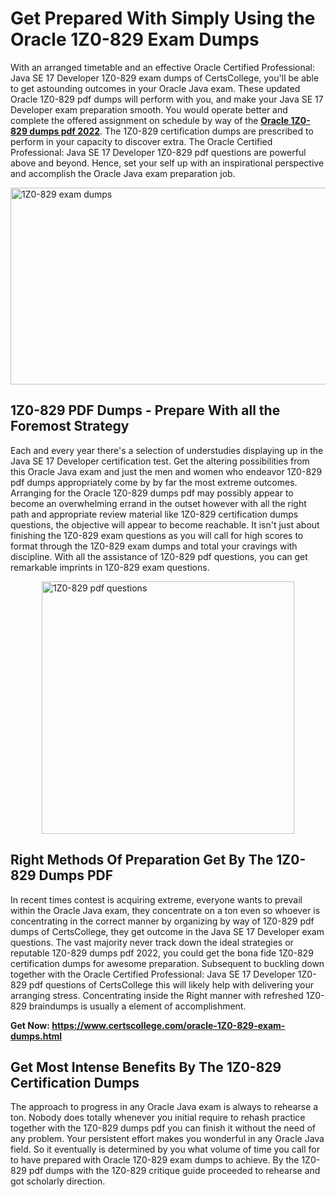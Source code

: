 <h1><strong>Get Prepared With Simply Using the Oracle 1Z0-829 Exam Dumps&nbsp;</strong></h1>
<p><span style="font-weight: 400;">With an arranged timetable and an effective Oracle Certified Professional: Java SE 17 Developer 1Z0-829 exam dumps of CertsCollege, you'll be able to get astounding outcomes in your Oracle Java exam. These updated Oracle 1Z0-829 pdf dumps will perform with you, and make your Java SE 17 Developer exam preparation smooth. You would operate better and complete the offered assignment on schedule by way of the <strong><a href="https://www.certscollege.com/oracle-1Z0-829-exam-dumps.html">Oracle 1Z0-829 dumps pdf 2022</a></strong>. The 1Z0-829 certification dumps are prescribed to perform in your capacity to discover extra. The Oracle Certified Professional: Java SE 17 Developer 1Z0-829 pdf questions are powerful above and beyond. Hence, set your self up with an inspirational perspective and accomplish the Oracle Java exam preparation job.&nbsp;</span></p>
<p><span style="font-weight: 400;"><img style="display: block; margin-left: auto; margin-right: auto;" src="https://i.ibb.co/CPDK3ps/Yellow-and-Blue-Initiative-Blog-Banner.png" alt="1Z0-829 exam dumps" width="559" height="315" /></span></p>
<h2><strong>1Z0-829 PDF Dumps - Prepare With all the Foremost Strategy</strong></h2>
<p><span style="font-weight: 400;">Each and every year there's a selection of understudies displaying up in the Java SE 17 Developer certification test. Get the altering possibilities from this Oracle Java exam and just the men and women who endeavor 1Z0-829 pdf dumps appropriately come by by far the most extreme outcomes. Arranging for the Oracle 1Z0-829 dumps pdf may possibly appear to become an overwhelming errand in the outset however with all the right path and appropriate review material like 1Z0-829 certification dumps questions, the objective will appear to become reachable. It isn't just about finishing the 1Z0-829 exam questions as you will call for high scores to format through the 1Z0-829 exam dumps and total your cravings with discipline. With all the assistance of 1Z0-829 pdf questions, you can get remarkable imprints in 1Z0-829 exam questions.</span></p>
<p><span style="font-weight: 400;"><a href="https://tinyurl.com/ybutaapt"><img style="display: block; margin-left: auto; margin-right: auto;" src="https://i.ibb.co/9tMrhdY/Teacher-Appreciation-Invitation.png" alt="1Z0-829 pdf questions " width="404" height="404" /></a></span></p>
<h2><strong>Right Methods Of Preparation Get By The 1Z0-829 Dumps PDF</strong></h2>
<p><span style="font-weight: 400;">In recent times contest is acquiring extreme, everyone wants to prevail within the Oracle Java exam, they concentrate on a ton even so whoever is concentrating in the correct manner by organizing by way of 1Z0-829 pdf dumps of CertsCollege, they get outcome in the Java SE 17 Developer exam questions. The vast majority never track down the ideal strategies or reputable 1Z0-829 dumps pdf 2022, you could get the bona fide 1Z0-829 certification dumps for awesome preparation. Subsequent to buckling down together with the Oracle Certified Professional: Java SE 17 Developer 1Z0-829 pdf questions of CertsCollege this will likely help with delivering your arranging stress. Concentrating inside the Right manner with refreshed 1Z0-829 braindumps is usually a element of accomplishment.</span></p>
<p><span style="font-weight: 400;"><strong>Get Now: <a href="https://www.certscollege.com/oracle-1Z0-829-exam-dumps.html">https://www.certscollege.com/oracle-1Z0-829-exam-dumps.html</a></strong></span></p>
<h2><strong>Get Most Intense Benefits By The 1Z0-829 Certification Dumps</strong></h2>
<p><span style="font-weight: 400;">The approach to progress in any Oracle Java exam is always to rehearse a ton. Nobody does totally whenever you initial require to rehash practice together with the 1Z0-829 dumps pdf you can finish it without the need of any problem. Your persistent effort makes you wonderful in any Oracle Java field. So it eventually is determined by you what volume of time you call for to have prepared with Oracle 1Z0-829 exam dumps to achieve. By the 1Z0-829 pdf dumps with the 1Z0-829 critique guide proceeded to rehearse and got scholarly direction.</span></p>
